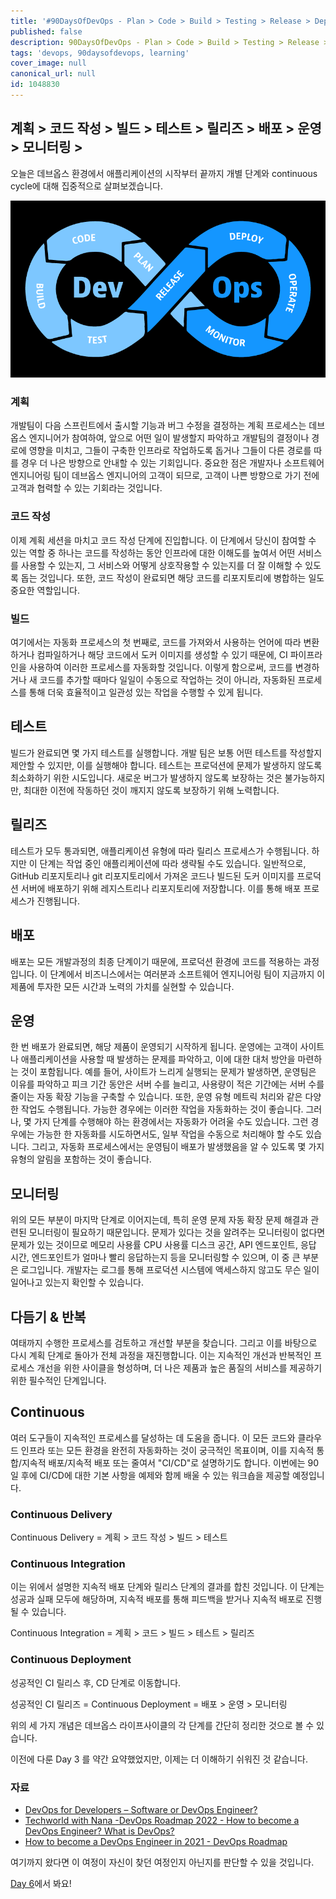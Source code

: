 ```yaml
---
title: '#90DaysOfDevOps - Plan > Code > Build > Testing > Release > Deploy > Operate > Monitor > - Day 5'
published: false
description: 90DaysOfDevOps - Plan > Code > Build > Testing > Release > Deploy > Operate > Monitor >
tags: 'devops, 90daysofdevops, learning'
cover_image: null
canonical_url: null
id: 1048830
---
```


## 계획 > 코드 작성 > 빌드 > 테스트 > 릴리즈 > 배포 > 운영 > 모니터링 >

오늘은 데브옵스 환경에서 애플리케이션의 시작부터 끝까지 개별 단계와 continuous cycle에 대해 집중적으로 살펴보겠습니다.

![DevOps](/2022/Days/Images/Day5_DevOps8.png)

### 계획

개발팀이 다음 스프린트에서 출시할 기능과 버그 수정을 결정하는 계획 프로세스는 데브옵스 엔지니어가 참여하여, 앞으로 어떤 일이 발생할지 파악하고 개발팀의 결정이나 경로에 영향을 미치고, 그들이 구축한 인프라로 작업하도록 돕거나 그들이 다른 경로를 따를 경우 더 나은 방향으로 안내할 수 있는 기회입니다. 중요한 점은 개발자나 소프트웨어 엔지니어링 팀이 데브옵스 엔지니어의 고객이 되므로, 고객이 나쁜 방향으로 가기 전에 고객과 협력할 수 있는 기회라는 것입니다.

### 코드 작성

이제 계획 세션을 마치고 코드 작성 단계에 진입합니다. 이 단계에서 당신이 참여할 수 있는 역할 중 하나는 코드를 작성하는 동안 인프라에 대한 이해도를 높여서 어떤 서비스를 사용할 수 있는지, 그 서비스와 어떻게 상호작용할 수 있는지를 더 잘 이해할 수 있도록 돕는 것입니다. 또한, 코드 작성이 완료되면 해당 코드를 리포지토리에 병합하는 일도 중요한 역할입니다.

### 빌드

여기에서는 자동화 프로세스의 첫 번째로, 코드를 가져와서 사용하는 언어에 따라 변환하거나 컴파일하거나 해당 코드에서 도커 이미지를 생성할 수 있기 때문에, CI 파이프라인을 사용하여 이러한 프로세스를 자동화할 것입니다. 이렇게 함으로써, 코드를 변경하거나 새 코드를 추가할 때마다 일일이 수동으로 작업하는 것이 아니라, 자동화된 프로세스를 통해 더욱 효율적이고 일관성 있는 작업을 수행할 수 있게 됩니다.

## 테스트

빌드가 완료되면 몇 가지 테스트를 실행합니다. 개발 팀은 보통 어떤 테스트를 작성할지 제안할 수 있지만, 이를 실행해야 합니다. 테스트는 프로덕션에 문제가 발생하지 않도록 최소화하기 위한 시도입니다. 새로운 버그가 발생하지 않도록 보장하는 것은 불가능하지만, 최대한 이전에 작동하던 것이 깨지지 않도록 보장하기 위해 노력합니다.

## 릴리즈

테스트가 모두 통과되면, 애플리케이션 유형에 따라 릴리스 프로세스가 수행됩니다. 하지만 이 단계는 작업 중인 애플리케이션에 따라 생략될 수도 있습니다. 일반적으로, GitHub 리포지토리나 git 리포지토리에서 가져온 코드나 빌드된 도커 이미지를 프로덕션 서버에 배포하기 위해 레지스트리나 리포지토리에 저장합니다. 이를 통해 배포 프로세스가 진행됩니다.

## 배포

배포는 모든 개발과정의 최종 단계이기 때문에, 프로덕션 환경에 코드를 적용하는 과정입니다. 이 단계에서 비즈니스에서는 여러분과 소프트웨어 엔지니어링 팀이 지금까지 이 제품에 투자한 모든 시간과 노력의 가치를 실현할 수 있습니다.

## 운영

한 번 배포가 완료되면, 해당 제품이 운영되기 시작하게 됩니다. 운영에는 고객이 사이트나 애플리케이션을 사용할 때 발생하는 문제를 파악하고, 이에 대한 대처 방안을 마련하는 것이 포함됩니다. 예를 들어, 사이트가 느리게 실행되는 문제가 발생하면, 운영팀은 이유를 파악하고 피크 기간 동안은 서버 수를 늘리고, 사용량이 적은 기간에는 서버 수를 줄이는 자동 확장 기능을 구축할 수 있습니다. 또한, 운영 유형 메트릭 처리와 같은 다양한 작업도 수행됩니다. 가능한 경우에는 이러한 작업을 자동화하는 것이 좋습니다. 그러나, 몇 가지 단계를 수행해야 하는 환경에서는 자동화가 어려울 수도 있습니다. 그런 경우에는 가능한 한 자동화를 시도하면서도, 일부 작업을 수동으로 처리해야 할 수도 있습니다. 그리고, 자동화 프로세스에서는 운영팀이 배포가 발생했음을 알 수 있도록 몇 가지 유형의 알림을 포함하는 것이 좋습니다.

## 모니터링

위의 모든 부분이 마지막 단계로 이어지는데, 특히 운영 문제 자동 확장 문제 해결과 관련된 모니터링이 필요하기 때문입니다.
문제가 있다는 것을 알려주는 모니터링이 없다면 문제가 있는 것이므로 메모리 사용률 CPU 사용률 디스크 공간, API 엔드포인트, 응답 시간, 엔드포인트가 얼마나 빨리 응답하는지 등을 모니터링할 수 있으며, 이 중 큰 부분은 로그입니다. 개발자는 로그를 통해 프로덕션 시스템에 액세스하지 않고도 무슨 일이 일어나고 있는지 확인할 수 있습니다.

## 다듬기 & 반복

여태까지 수행한 프로세스를 검토하고 개선할 부분을 찾습니다. 그리고 이를 바탕으로 다시 계획 단계로 돌아가 전체 과정을 재진행합니다. 이는 지속적인 개선과 반복적인 프로세스 개선을 위한 사이클을 형성하며, 더 나은 제품과 높은 품질의 서비스를 제공하기 위한 필수적인 단계입니다.

## Continuous

여러 도구들이 지속적인 프로세스를 달성하는 데 도움을 줍니다. 이 모든 코드와 클라우드 인프라 또는 모든 환경을 완전히 자동화하는 것이 궁극적인 목표이며, 이를 지속적 통합/지속적 배포/지속적 배포 또는 줄여서 "CI/CD"로 설명하기도 합니다. 이번에는 90일 후에 CI/CD에 대한 기본 사항을 예제와 함께 배울 수 있는 워크숍을 제공할 예정입니다.

### Continuous Delivery

Continuous Delivery = 계획 > 코드 작성 > 빌드 > 테스트

### Continuous Integration

이는 위에서 설명한 지속적 배포 단계와 릴리스 단계의 결과를 합친 것입니다. 이 단계는 성공과 실패 모두에 해당하며, 지속적 배포를 통해 피드백을 받거나 지속적 배포로 진행될 수 있습니다.

Continuous Integration = 계획 > 코드 > 빌드 > 테스트 > 릴리즈

### Continuous Deployment

성공적인 CI 릴리스 후, CD 단계로 이동합니다.

성공적인 CI 릴리즈 = Continuous Deployment = 배포 > 운영 > 모니터링

위의 세 가지 개념은 데브옵스 라이프사이클의 각 단계를 간단히 정리한 것으로 볼 수 있습니다.

이전에 다룬 Day 3 를 약간 요약했었지만, 이제는 더 이해하기 쉬워진 것 같습니다.

### 자료

- [DevOps for Developers – Software or DevOps Engineer?](https://www.youtube.com/watch?v=a0-uE3rOyeU)
- [Techworld with Nana -DevOps Roadmap 2022 - How to become a DevOps Engineer? What is DevOps?](https://www.youtube.com/watch?v=9pZ2xmsSDdo&t=125s)
- [How to become a DevOps Engineer in 2021 - DevOps Roadmap](https://www.youtube.com/watch?v=5pxbp6FyTfk)

여기까지 왔다면 이 여정이 자신이 찾던 여정인지 아닌지를 판단할 수 있을 것입니다.

[Day 6](day06.md)에서 봐요!
